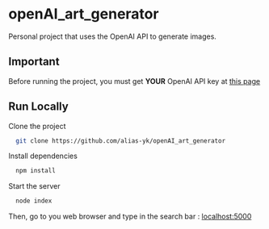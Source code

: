 # openAI_art_generator
Personal project that uses the OpenAI API to generate images.

## Important

Before running the project, you must get **YOUR** OpenAI API key at [this page](https://beta.openai.com/account/api-keys)

## Run Locally

Clone the project

```bash
  git clone https://github.com/alias-yk/openAI_art_generator
```

Install dependencies

```bash
  npm install
```

Start the server

```bash
  node index
```

Then, go to you web browser and type in the search bar : [localhost:5000](http://localhost:5000)
